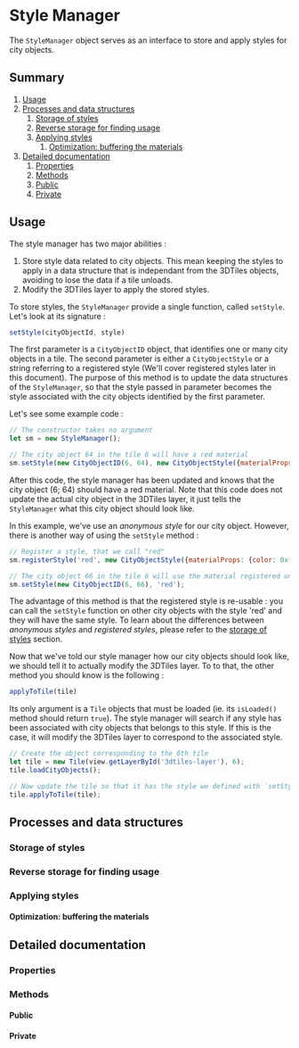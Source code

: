 # Style Manager

The `StyleManager` object serves as an interface to store and apply styles for city objects.

## Summary

1. [Usage](#Usage)
2. [Processes and data structures](#Processes-and-data-structures)
    1. [Storage of styles](#Storage-of-styles)
    2. [Reverse storage for finding usage](#Reverse-storage-for-finding-usage)
    3. [Applying styles](#Applying-styles)
        1. [Optimization: buffering the materials](#Optimization:-buffering-the-materials)
3. [Detailed documentation](#Detailed-documentation)
    1. [Properties](#Properties)
    2. [Methods](#Methods)
      3. [Public](#Public)
      4. [Private](#Private)

## Usage

The style manager has two major abilities :

1. Store style data related to city objects. This mean keeping the styles to apply in a data structure that is independant from the 3DTiles objects, avoiding to lose the data if a tile unloads.
2. Modify the 3DTiles layer to apply the stored styles.

To store styles, the `StyleManager` provide a single function, called `setStyle`. Let's look at its signature :

```js
setStyle(cityObjectId, style)
```

The first parameter is a `CityObjectID` object, that identifies one or many city objects in a tile. The second parameter is either a `CityObjectStyle` or a string referring to a registered style (We'll cover registered styles later in this document). The purpose of this method is to update the data structures of the `StyleManager`, so that the style passed in parameter becomes the style associated with the city objects identified by the first parameter.

Let's see some example code :

```js
// The constructor takes no argument
let sm = new StyleManager();

// The city object 64 in the tile 6 will have a red material
sm.setStyle(new CityObjectID(6, 64), new CityObjectStyle({materialProps: {color: 0xff0000}});
```

After this code, the style manager has been updated and knows that the city object (6; 64) should have a red material. Note that this code does not update the actual city object in the 3DTiles layer, it just tells the `StyleManager` what this city object should look like.

In this example, we've use an _anonymous style_ for our city object. However, there is another way of using the `setStyle` method :

```js
// Register a style, that we call "red"
sm.registerStyle('red', new CityObjectStyle({materialProps: {color: 0xff0000}});

// The city object 66 in the tile 6 will use the material registered under the name 'red'
sm.setStyle(new CityObjectID(6, 66), 'red');
```

The advantage of this method is that the registered style is re-usable : you can call the `setStyle` function on other city objects with the style 'red' and they will have the same style. To learn about the differences between _anonymous styles_ and _registered styles_, please refer to the [storage of styles](#Storage-of-styles) section.

Now that we've told our style manager how our city objects should look like, we should tell it to actually modify the 3DTiles layer. To to that, the other method you should know is the following :

```js
applyToTile(tile)
```

Its only argument is a `Tile` objects that must be loaded (ie. its `isLoaded()` method should return `true`). The style manager will search if any style has been associated with city objects that belongs to this style. If this is the case, it will modify the 3DTiles layer to correspond to the associated style.

```js
// Create the object corresponding to the 6th tile
let tile = new Tile(view.getLayerById('3dtiles-layer'), 6);
tile.loadCityObjects();

// Now update the tile so that it has the style we defined with `setStyle`
tile.applyToTile(tile);
```

## Processes and data structures

### Storage of styles

### Reverse storage for finding usage

### Applying styles

#### Optimization: buffering the materials

## Detailed documentation

### Properties

### Methods

#### Public

#### Private
